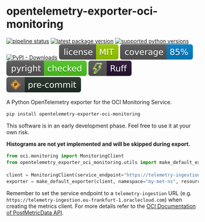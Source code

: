 # opentelemetry-exporter-oci-monitoring

[![pipeline status](https://github.com/bjoern-reetz/opentelemetry-python-exporter-oci-monitoring/actions/workflows/publish.yml/badge.svg?main)](https://github.com/bjoern-reetz/opentelemetry-exporter-oci-monitoring/actions/workflows/publish.yml)
[![latest package version](https://img.shields.io/pypi/v/opentelemetry-exporter-oci-monitoring)](https://pypi.org/project/opentelemetry-exporter-oci-monitoring/)
[![supported python versions](https://img.shields.io/pypi/pyversions/opentelemetry-exporter-oci-monitoring)](https://www.python.org/)
[![PyPI - Downloads](https://img.shields.io/pypi/dm/opentelemetry-exporter-oci-monitoring)](https://pypistats.org/packages/opentelemetry-exporter-oci-monitoring)
[![license](./images/license.svg)](./LICENSE)
[![source files coverage](./images/coverage.svg)](https://coverage.readthedocs.io/)
[![pyright](./images/pyright.svg)](https://microsoft.github.io/pyright)
[![ruff](./images/ruff.svg)](https://docs.astral.sh/ruff)
[![pre-commit](./images/pre-commit.svg)](https://pre-commit.com/)

A Python OpenTelemetry exporter for the OCI Monitoring Service.

```bash
pip install opentelemetry-exporter-oci-monitoring
```

This software is in an early development phase. Feel free to use it at your own risk.

**Histograms are not yet implemented and will be skipped during export.**


```python
from oci.monitoring import MonitoringClient
from opentelemetry_exporter_oci_monitoring.utils import make_default_exporter

client = MonitoringClient(service_endpoint="https://telemetry-ingestion.eu-frankfurt-1.oraclecloud.com", ...)
exporter = make_default_exporter(client, namespace="my-met-ns", resource_group="my-res-grp", compartment_id="ocid1.compartment.abc123")
```

Remember to set the service endpoint to a `telemetry-ingestion` URL (e.g. `https://telemetry-ingestion.eu-frankfurt-1.oraclecloud.com`) when creating the metrics client. For more details refer to the [OCI Documentation of PostMetricData API](https://docs.oracle.com/en-us/iaas/api/#/en/monitoring/20180401/MetricData/PostMetricData).
